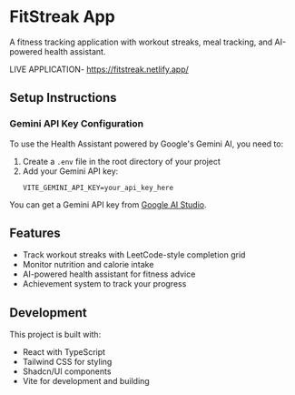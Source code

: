 
# FitStreak App

A fitness tracking application with workout streaks, meal tracking, and AI-powered health assistant.

LIVE APPLICATION-
https://fitstreak.netlify.app/

## Setup Instructions

### Gemini API Key Configuration

To use the Health Assistant powered by Google's Gemini AI, you need to:

1. Create a `.env` file in the root directory of your project
2. Add your Gemini API key:
   ```
   VITE_GEMINI_API_KEY=your_api_key_here
   ```

You can get a Gemini API key from [Google AI Studio](https://makersuite.google.com/app/apikey).

## Features

- Track workout streaks with LeetCode-style completion grid
- Monitor nutrition and calorie intake 
- AI-powered health assistant for fitness advice
- Achievement system to track your progress

## Development

This project is built with:

- React with TypeScript
- Tailwind CSS for styling
- Shadcn/UI components
- Vite for development and building
